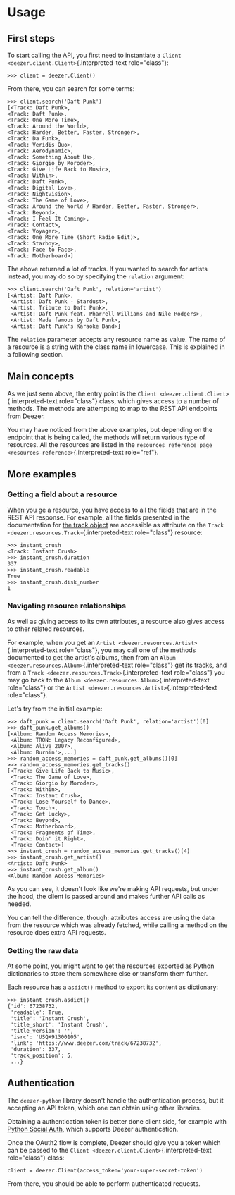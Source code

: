 # Usage

## First steps


To start calling the API, you first need to instantiate a
`Client <deezer.client.Client>`{.interpreted-text role="class"}:

``` {.python}
>>> client = deezer.Client()
```

From there, you can search for some terms:

``` {.python}
>>> client.search('Daft Punk')
[<Track: Daft Punk>,
<Track: Daft Punk>,
<Track: One More Time>,
<Track: Around the World>,
<Track: Harder, Better, Faster, Stronger>,
<Track: Da Funk>,
<Track: Veridis Quo>,
<Track: Aerodynamic>,
<Track: Something About Us>,
<Track: Giorgio by Moroder>,
<Track: Give Life Back to Music>,
<Track: Within>,
<Track: Daft Punk>,
<Track: Digital Love>,
<Track: Nightvision>,
<Track: The Game of Love>,
<Track: Around the World / Harder, Better, Faster, Stronger>,
<Track: Beyond>,
<Track: I Feel It Coming>,
<Track: Contact>,
<Track: Voyager>,
<Track: One More Time (Short Radio Edit)>,
<Track: Starboy>,
<Track: Face to Face>,
<Track: Motherboard>]
```

The above returned a lot of tracks. If you wanted to search for artists
instead, you may do so by specifying the `relation` argument:

``` {.python}
>>> client.search('Daft Punk', relation='artist')
[<Artist: Daft Punk>,
 <Artist: Daft Punk - Stardust>,
 <Artist: Tribute to Daft Punk>,
 <Artist: Daft Punk feat. Pharrell Williams and Nile Rodgers>,
 <Artist: Made famous by Daft Punk>,
 <Artist: Daft Punk's Karaoke Band>]
```

The `relation` parameter accepts any resource name as value. The name of
a resource is a string with the class name in lowercase. This is
explained in a following section.

Main concepts
-------------

As we just seen above, the entry point is the
`Client <deezer.client.Client>`{.interpreted-text role="class"} class,
which gives access to a number of methods. The methods are attempting to
map to the REST API endpoints from Deezer.

You may have noticed from the above examples, but depending on the
endpoint that is being called, the methods will return various type of
resources. All the resources are listed in the
`resources reference page <resources-reference>`{.interpreted-text
role="ref"}.

More examples
-------------

### Getting a field about a resource

When you ge a resource, you have access to all the fields that are in
the REST API response. For example, all the fields presented in the
documentation for [the track
object](https://developers.deezer.com/api/track) are accessible as
attribute on the `Track <deezer.resources.Track>`{.interpreted-text
role="class"} resource:

``` {.python}
>>> instant_crush
<Track: Instant Crush>
>>> instant_crush.duration
337
>>> instant_crush.readable
True
>>> instant_crush.disk_number
1
```

### Navigating resource relationships

As well as giving access to its own attributes, a resource also gives
access to other related resources.

For example, when you get an
`Artist <deezer.resources.Artist>`{.interpreted-text role="class"}, you
may call one of the methods documented to get the artist\'s albums, then
from an `Album <deezer.resources.Album>`{.interpreted-text role="class"}
get its tracks, and from a
`Track <deezer.resources.Track>`{.interpreted-text role="class"} you may
go back to the `Album <deezer.resources.Album>`{.interpreted-text
role="class"} or the
`Artist <deezer.resources.Artist>`{.interpreted-text role="class"}.

Let\'s try from the initial example:

``` {.python}
>>> daft_punk = client.search('Daft Punk', relation='artist')[0]
>>> daft_punk.get_albums()
[<Album: Random Access Memories>,
 <Album: TRON: Legacy Reconfigured>,
 <Album: Alive 2007>,
 <Album: Burnin'>,...]
>>> random_access_memories = daft_punk.get_albums()[0]
>>> random_access_memories.get_tracks()
[<Track: Give Life Back to Music>,
 <Track: The Game of Love>,
 <Track: Giorgio by Moroder>,
 <Track: Within>,
 <Track: Instant Crush>,
 <Track: Lose Yourself to Dance>,
 <Track: Touch>,
 <Track: Get Lucky>,
 <Track: Beyond>,
 <Track: Motherboard>,
 <Track: Fragments of Time>,
 <Track: Doin' it Right>,
 <Track: Contact>]
>>> instant_crush = random_access_memories.get_tracks()[4]
>>> instant_crush.get_artist()
<Artist: Daft Punk>
>>> instant_crush.get_album()
<Album: Random Access Memories>
```

As you can see, it doesn\'t look like we\'re making API requests, but
under the hood, the client is passed around and makes further API calls
as needed.

You can tell the difference, though: attributes access are using the
data from the resource which was already fetched, while calling a method
on the resource does extra API requests.

### Getting the raw data

At some point, you might want to get the resources exported as Python
dictionaries to store them somewhere else or transform them further.

Each resource has a `asdict()` method to export its content as
dictionary:

``` {.python}
>>> instant_crush.asdict()
{'id': 67238732,
 'readable': True,
 'title': 'Instant Crush',
 'title_short': 'Instant Crush',
 'title_version': '',
 'isrc': 'USQX91300105',
 'link': 'https://www.deezer.com/track/67238732',
 'duration': 337,
 'track_position': 5,
 ...}
```

Authentication
--------------

The `deezer-python` library doesn't handle the authentication process,
but it accepting an API token, which one can obtain using other
libraries.

Obtaining a authentication token is better done client side, for example
with [Python Social Auth](https://github.com/python-social-auth), which
supports Deezer authentication.

Once the OAuth2 flow is complete, Deezer should give you a token which
can be passed to the `Client <deezer.client.Client>`{.interpreted-text
role="class"} class:

``` {.python}
client = deezer.Client(access_token='your-super-secret-token')
```

From there, you should be able to perform authenticated requests.
